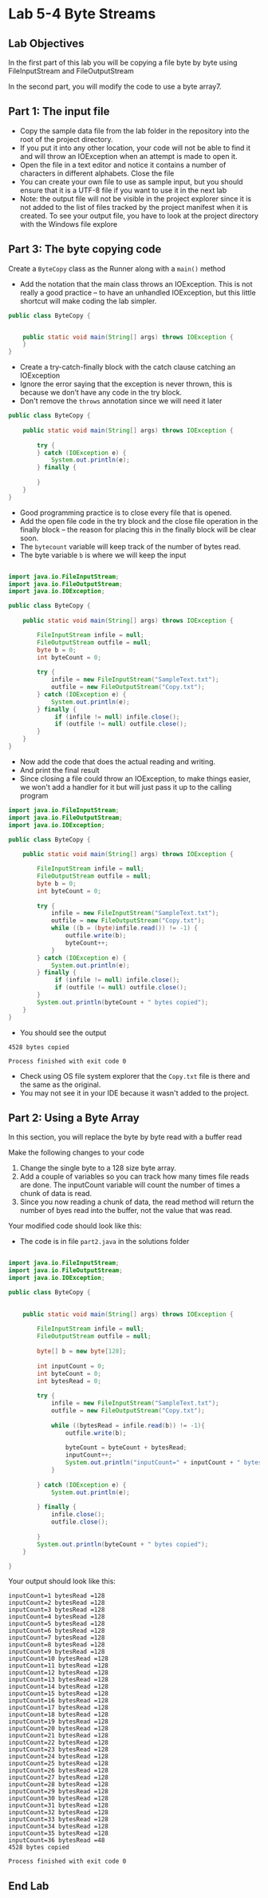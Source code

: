 # Lab 5-4 Byte Streams

## Lab Objectives

In the first part of this lab you will be copying a file byte by byte using FileInputStream and FileOutputStream

In the second part, you will modify the code to use a byte array7.

## Part 1: The input file

- Copy the sample data file from the lab folder in the repository into the root of the project directory. 
- If you put it into any other location, your code will not be able to find it and will throw an IOException when an attempt is made to open it.
- Open the file in a text editor and notice it contains a number of characters in different alphabets. Close the file
- You can create your own file to use as sample input, but you should ensure that it is a UTF-8 file if you want to use it in the next lab
- Note: the output file will not be visible in the project explorer since it is not added to the list of files tracked by the project manifest when it is created. To see your output file, you have to look at the project directory with the Windows file explore

## Part 3: The byte copying code


Create a `ByteCopy` class as the Runner along with a `main()` method
- Add the notation that the main class throws an IOException. This is not really a good practice – to have an unhandled IOException, but this little shortcut will make coding the lab simpler.

```java
public class ByteCopy {


    public static void main(String[] args) throws IOException {
    }
}   

```

- Create a try-catch-finally block with the catch clause catching an IOException
- Ignore the error saying that the exception is never thrown, this is because we don’t have any code in the try block.
- Don't remove the `throws` annotation since we will need it later


```java
public class ByteCopy {
    
    public static void main(String[] args) throws IOException {
        
        try {
        } catch (IOException e) {
            System.out.println(e);
        } finally {
            
        }
    }
} 

```

- Good programming practice is to close every file that is opened. 
- Add the open file code in the try block and the close file operation in the finally block – the reason for placing this in the finally block will be clear soon.
- The `bytecount` variable will keep track of the number of bytes read.
- The byte variable `b` is where we will keep the input


```java

import java.io.FileInputStream;
import java.io.FileOutputStream;
import java.io.IOException;

public class ByteCopy {
    
    public static void main(String[] args) throws IOException {

        FileInputStream infile = null;
        FileOutputStream outfile = null;
        byte b = 0;
        int byteCount = 0;
        
        try {
            infile = new FileInputStream("SampleText.txt");
            outfile = new FileOutputStream("Copy.txt");
        } catch (IOException e) {
            System.out.println(e);
        } finally {
             if (infile != null) infile.close();
             if (outfile != null) outfile.close();
        }
    }
} 

```

- Now add the code that does the actual reading and writing.
- And print the final result
- Since closing a file could throw an IOException, to make things easier, we won't add a handler for it but will just pass it up to the calling program


```java
import java.io.FileInputStream;
import java.io.FileOutputStream;
import java.io.IOException;

public class ByteCopy {
    
    public static void main(String[] args) throws IOException {

        FileInputStream infile = null;
        FileOutputStream outfile = null;
        byte b = 0;
        int byteCount = 0;
        
        try {
            infile = new FileInputStream("SampleText.txt");
            outfile = new FileOutputStream("Copy.txt");
            while ((b = (byte)infile.read()) != -1) {
                outfile.write(b);
                byteCount++;
            }
        } catch (IOException e) {
            System.out.println(e);
        } finally {
             if (infile != null) infile.close();
             if (outfile != null) outfile.close();
        }
        System.out.println(byteCount + " bytes copied");
    }
} 
```

- You should see the output

```console
4528 bytes copied

Process finished with exit code 0
```

- Check using OS file system explorer that the `Copy.txt` file is there and the same as the original.
- You may not see it in your IDE because it wasn't added to the project.


## Part 2: Using a Byte Array

In this section, you will replace the byte by byte read with a buffer read

Make the following changes to your code
1. Change the single byte to a 128 size byte array.
2. Add a couple of variables so you can track how many times file reads are done. The inputCount variable will count the number of times a chunk of data is read.
3. Since you now reading a chunk of data, the read method will return the number of byes read into the buffer, not the value that was read.

Your modified code should look like this:
- The code is in file `part2.java` in the solutions folder


```java 

import java.io.FileInputStream;
import java.io.FileOutputStream;
import java.io.IOException;

public class ByteCopy {
	

	public static void main(String[] args) throws IOException {
		
		FileInputStream infile = null;
		FileOutputStream outfile = null;
		
		byte[] b = new byte[128];
		
		int inputCount = 0;
		int byteCount = 0;
		int bytesRead = 0;
		
		try {
			infile = new FileInputStream("SampleText.txt");
			outfile = new FileOutputStream("Copy.txt");
			
			while ((bytesRead = infile.read(b)) != -1){
				outfile.write(b);
				
				byteCount = byteCount + bytesRead;
				inputCount++;
				System.out.println("inputCount=" + inputCount + " bytesRead =" + bytesRead );
			}
			
		} catch (IOException e) {
			System.out.println(e);
			
		} finally {
			infile.close();
			outfile.close();
			
		}
        System.out.println(byteCount + " bytes copied");
	}

}
```

Your output should look like this:

```console
inputCount=1 bytesRead =128
inputCount=2 bytesRead =128
inputCount=3 bytesRead =128
inputCount=4 bytesRead =128
inputCount=5 bytesRead =128
inputCount=6 bytesRead =128
inputCount=7 bytesRead =128
inputCount=8 bytesRead =128
inputCount=9 bytesRead =128
inputCount=10 bytesRead =128
inputCount=11 bytesRead =128
inputCount=12 bytesRead =128
inputCount=13 bytesRead =128
inputCount=14 bytesRead =128
inputCount=15 bytesRead =128
inputCount=16 bytesRead =128
inputCount=17 bytesRead =128
inputCount=18 bytesRead =128
inputCount=19 bytesRead =128
inputCount=20 bytesRead =128
inputCount=21 bytesRead =128
inputCount=22 bytesRead =128
inputCount=23 bytesRead =128
inputCount=24 bytesRead =128
inputCount=25 bytesRead =128
inputCount=26 bytesRead =128
inputCount=27 bytesRead =128
inputCount=28 bytesRead =128
inputCount=29 bytesRead =128
inputCount=30 bytesRead =128
inputCount=31 bytesRead =128
inputCount=32 bytesRead =128
inputCount=33 bytesRead =128
inputCount=34 bytesRead =128
inputCount=35 bytesRead =128
inputCount=36 bytesRead =48
4528 bytes copied

Process finished with exit code 0

```

## End Lab